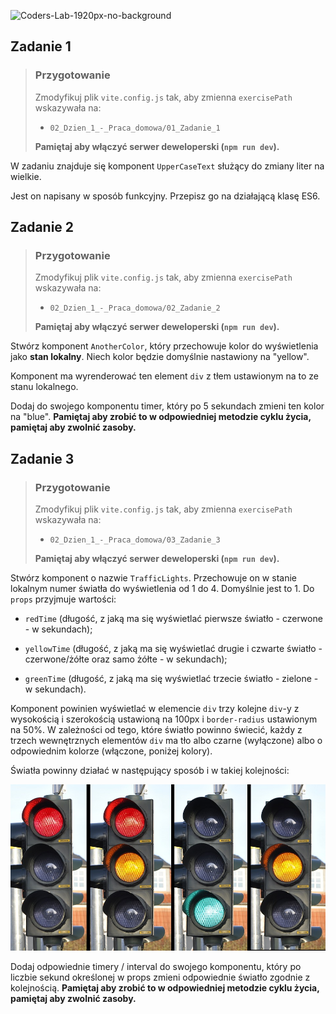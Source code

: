 ![Coders-Lab-1920px-no-background](https://user-images.githubusercontent.com/30623667/104709394-2cabee80-571f-11eb-9518-ea6a794e558e.png)


## Zadanie 1

> ### Przygotowanie
>
> Zmodyfikuj plik `vite.config.js` tak, aby zmienna `exercisePath` wskazywała na:
>
> - `02_Dzien_1_-_Praca_domowa/01_Zadanie_1`
>
> **Pamiętaj aby włączyć serwer deweloperski (`npm run dev`).**

W zadaniu znajduje się komponent `UpperCaseText` służący do zmiany liter na wielkie.

Jest on napisany w sposób funkcyjny. Przepisz go na działającą klasę ES6.


## Zadanie 2

> ### Przygotowanie
>
> Zmodyfikuj plik `vite.config.js` tak, aby zmienna `exercisePath` wskazywała na:
>
> - `02_Dzien_1_-_Praca_domowa/02_Zadanie_2`
>
> **Pamiętaj aby włączyć serwer deweloperski (`npm run dev`).**

Stwórz komponent `AnotherColor`, który przechowuje kolor do wyświetlenia jako **stan lokalny**. Niech kolor będzie domyślnie nastawiony na "yellow".

Komponent ma wyrenderować ten element `div` z tłem ustawionym na to ze stanu lokalnego.

Dodaj do swojego komponentu timer, który po 5 sekundach zmieni ten kolor na "blue". **Pamiętaj aby zrobić to w odpowiedniej metodzie cyklu życia, pamiętaj aby zwolnić zasoby.**


## Zadanie 3

> ### Przygotowanie
>
> Zmodyfikuj plik `vite.config.js` tak, aby zmienna `exercisePath` wskazywała na:
>
> - `02_Dzien_1_-_Praca_domowa/03_Zadanie_3`
>
> **Pamiętaj aby włączyć serwer deweloperski (`npm run dev`).**

Stwórz komponent o nazwie `TrafficLights`. Przechowuje on w stanie lokalnym numer światła do wyświetlenia od 1 do 4. Domyślnie jest to 1. Do `props` przyjmuje wartości:

- `redTime` (długość, z jaką ma się wyświetlać pierwsze światło - czerwone - w sekundach);

- `yellowTime` (długość, z jaką ma się wyświetlać drugie i czwarte światło - czerwone/żółte oraz samo żółte - w sekundach);

- `greenTime` (długość, z jaką ma się wyświetlać trzecie światło - zielone - w sekundach).

Komponent powinien wyświetlać w elemencie `div` trzy kolejne `div`-y z wysokością i szerokością ustawioną na 100px i `border-radius` ustawionym na 50%. W zależności od tego, które światło powinno świecić, każdy z trzech wewnętrznych elementów `div` ma tło albo czarne (wyłączone) albo o odpowiednim kolorze (włączone, poniżej kolory).

Światła powinny działać w następujący sposób i w takiej kolejności:

![](images/example.jpg)

Dodaj odpowiednie timery / interval do swojego komponentu, który po liczbie sekund określonej w props zmieni odpowiednie światło zgodnie z kolejnością. **Pamiętaj aby zrobić to w odpowiedniej metodzie cyklu życia, pamiętaj aby zwolnić zasoby.**
